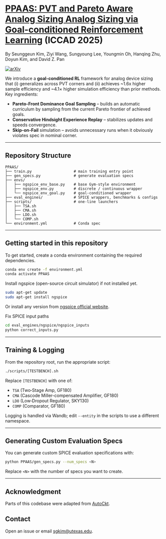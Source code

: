 # [PPAAS: PVT and Pareto Aware Analog Sizing Analog Sizing via Goal-conditioned Reinforcement Learning](https://arxiv.org/abs/2507.17003) (ICCAD 2025)
By Seunggeun Kim, Ziyi Wang, Sungyoung Lee, Youngmin Oh, Hanqing Zhu, Doyun Kim, and David Z. Pan

[![arXiv](https://img.shields.io/badge/arXiv-2406.07524-red.svg)](https://arxiv.org/abs/2507.17003)

We introduce a **goal-conditioned RL** framework for analog device sizing that (i) generalizes across PVT corners and (ii) achieves ~1.6x higher sample efficiency and ~4.1× higher simulation efficiency than prior methods. Key ingredients:

- **Pareto-Front Dominance Goal Sampling** – builds an automatic curriculum by sampling from the current Pareto frontier of achieved goals.
- **Conservative Hindsight Experience Replay** – stabilizes updates and speeds convergence.
- **Skip-on-Fail** simulation – avoids unnecessary runs when it obviously violates spec in nominal corner.

---

## Repository Structure

```
PPAAS/
├── train.py                   # main training entry point
├── gen_specs.py               # generate evaluation specs
├── envs/
│   ├── ngspice_env_base.py    # base Gym‑style environment
│   ├── ngspice_env.py         # discrete / continuous wrapper
│   └── ngspice_env_goal.py    # goal‑conditioned wrapper
├── eval_engines/              # SPICE wrappers, benchmarks & configs
├── scripts/                   # one‑line launchers
│   ├── TSA.sh
│   ├── CMA.sh
│   ├── LDO.sh
│   └── COMP.sh
└── environment.yml            # Conda spec
```

---

## Getting started in this repository

To get started, create a conda environment containing the required dependencies.
   ```bash
   conda env create -f environment.yml
   conda activate PPAAS
   ```

Install ngspice (open-source circuit simulator) if not installed yet.
   ```bash
   sudo apt-get update
   sudo apt-get install ngspice
   ```


Or install any version from [ngspice official website](http://ngspice.sourceforge.net/).

Fix SPICE input paths
   ```bash
   cd eval_engines/ngspice/ngspice_inputs
   python correct_inputs.py
   ```

---

## Training & Logging

From the repository root, run the appropriate script:

```bash
./scripts/[TESTBENCH].sh
```

Replace `[TESTBENCH]` with one of:

* `TSA`   (Two‑Stage Amp, GF180)
* `CMA`   (Cascode Miller-compensated Amplifier, GF180)
* `LDO`   (Low‑Dropout Regulator, SKY130)
* `COMP`  (Comparator, GF180)

Logging is handled via Wandb; edit `--entity` in the scripts to use a different namespace.

---

## Generating Custom Evaluation Specs

You can generate custom SPICE evaluation specifications with:

```bash
python PPAAS/gen_specs.py --num_specs <N>
```

Replace `<N>` with the number of specs you want to create.

---
## Acknowledgment

Parts of this codebase were adapted from [AutoCkt](https://github.com/ksettaluri6/AutoCkt).

## Contact

Open an issue or email sgkim@utexas.edu.
